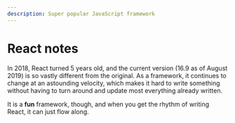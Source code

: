 ```yaml
---
description: Super popular JavaScript framework
---
```


# React notes

In 2018, React turned 5 years old, and the current version \(16.9 as of August 2019\) is so vastly different from the original. As a framework, it continues to change at an astounding velocity, which makes it hard to write something without having to turn around and update most everything already written.

It is a **fun** framework, though, and when you get the rhythm of writing React, it can just flow along.

